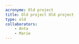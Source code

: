```yaml
---
acronyme: Old project
title: Old project Old project
type: old
collaborators:
    - Anta
    - Marie
---
```

